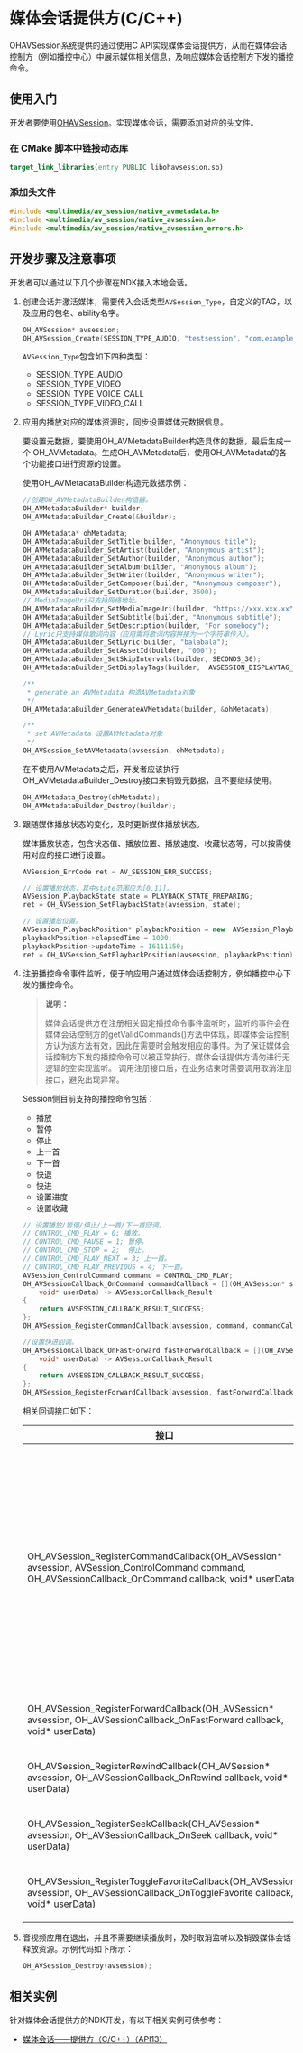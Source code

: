 # 媒体会话提供方(C/C++)

OHAVSession系统提供的通过使用C API实现媒体会话提供方，从而在媒体会话控制方（例如播控中心）中展示媒体相关信息，及响应媒体会话控制方下发的播控命令。

## 使用入门

开发者要使用[OHAVSession](../../reference/apis-avsession-kit/capi-native-avsession-h.md)。实现媒体会话，需要添加对应的头文件。

### 在 CMake 脚本中链接动态库

``` cmake
target_link_libraries(entry PUBLIC libohavsession.so)
```

### 添加头文件

```cpp
#include <multimedia/av_session/native_avmetadata.h>
#include <multimedia/av_session/native_avsession.h>
#include <multimedia/av_session/native_avsession_errors.h>
```

## 开发步骤及注意事项

开发者可以通过以下几个步骤在NDK接入本地会话。
1. 创建会话并激活媒体，需要传入会话类型`AVSession_Type`，自定义的TAG，以及应用的包名、ability名字。

   ```c++
   OH_AVSession* avsession;
   OH_AVSession_Create(SESSION_TYPE_AUDIO, "testsession", "com.example.application",   "MainAbility", &avsession);
   ```
 
   `AVSession_Type`包含如下四种类型：
 
   - SESSION_TYPE_AUDIO
   - SESSION_TYPE_VIDEO
   - SESSION_TYPE_VOICE_CALL 
   - SESSION_TYPE_VIDEO_CALL


2. 应用内播放对应的媒体资源时，同步设置媒体元数据信息。

   要设置元数据，要使用OH_AVMetadataBuilder构造具体的数据，最后生成一个 OH_AVMetadata。生成OH_AVMetadata后，使用OH_AVMetadata的各个功能接口进行资源的设置。
 
   使用OH_AVMetadataBuilder构造元数据示例：
 
   ```c++
   //创建OH_AVMetadataBuilder构造器。
   OH_AVMetadataBuilder* builder;
   OH_AVMetadataBuilder_Create(&builder);
   
   OH_AVMetadata* ohMetadata;
   OH_AVMetadataBuilder_SetTitle(builder, "Anonymous title");
   OH_AVMetadataBuilder_SetArtist(builder, "Anonymous artist");
   OH_AVMetadataBuilder_SetAuthor(builder, "Anonymous author");
   OH_AVMetadataBuilder_SetAlbum(builder, "Anonymous album");
   OH_AVMetadataBuilder_SetWriter(builder, "Anonymous writer");
   OH_AVMetadataBuilder_SetComposer(builder, "Anonymous composer");
   OH_AVMetadataBuilder_SetDuration(builder, 3600);
   // MediaImageUri只支持网络地址。
   OH_AVMetadataBuilder_SetMediaImageUri(builder, "https://xxx.xxx.xx");
   OH_AVMetadataBuilder_SetSubtitle(builder, "Anonymous subtitle");
   OH_AVMetadataBuilder_SetDescription(builder, "For somebody");
   // Lyric只支持媒体歌词内容（应用需将歌词内容拼接为一个字符串传入）。
   OH_AVMetadataBuilder_SetLyric(builder, "balabala");
   OH_AVMetadataBuilder_SetAssetId(builder, "000");
   OH_AVMetadataBuilder_SetSkipIntervals(builder, SECONDS_30);
   OH_AVMetadataBuilder_SetDisplayTags(builder,  AVSESSION_DISPLAYTAG_AUDIO_VIVID);
   
   /**
    * generate an AVMetadata 构造AVMetadata对象
    */
   OH_AVMetadataBuilder_GenerateAVMetadata(builder, &ohMetadata);

   /**
    * set AVMetadata 设置AVMetadata对象
    */
   OH_AVSession_SetAVMetadata(avsession, ohMetadata);
   ```
   
   在不使用AVMetadata之后，开发者应该执行OH_AVMetadataBuilder_Destroy接口来销毁元数据，且不要继续使用。
   
   ```c++
   OH_AVMetadata_Destroy(ohMetadata);
   OH_AVMetadataBuilder_Destroy(builder);
   ```

3. 跟随媒体播放状态的变化，及时更新媒体播放状态。

   媒体播放状态，包含状态值、播放位置、播放速度、收藏状态等，可以按需使用对应的接口进行设置。
   
   ```c++
   AVSession_ErrCode ret = AV_SESSION_ERR_SUCCESS;
   
   // 设置播放状态，其中state范围应为[0,11]。
   AVSession_PlaybackState state = PLAYBACK_STATE_PREPARING;
   ret = OH_AVSession_SetPlaybackState(avsession, state);
   
   // 设置播放位置。
   AVSession_PlaybackPosition* playbackPosition = new  AVSession_PlaybackPosition;
   playbackPosition->elapsedTime = 1000;
   playbackPosition->updateTime = 16111150;
   ret = OH_AVSession_SetPlaybackPosition(avsession, playbackPosition);
   ```

4. 注册播控命令事件监听，便于响应用户通过媒体会话控制方，例如播控中心下发的播控命令。

   > **说明：**
   >
   > 媒体会话提供方在注册相关固定播控命令事件监听时，监听的事件会在媒体会话控制方的getValidCommands()方法中体现，即媒体会话控制方认为该方法有效，因此在需要时会触发相应的事件。为了保证媒体会话控制方下发的播控命令可以被正常执行，媒体会话提供方请勿进行无逻辑的空实现监听。
   > 调用注册接口后，在业务结束时需要调用取消注册接口，避免出现异常。
 
   Session侧目前支持的播控命令包括：
   - 播放
   - 暂停
   - 停止
   - 上一首
   - 下一首
   - 快退
   - 快进
   - 设置进度
   - 设置收藏
   
   ```c++
   // 设置播放/暂停/停止/上一首/下一首回调。
   // CONTROL_CMD_PLAY = 0; 播放。
   // CONTROL_CMD_PAUSE = 1; 暂停。
   // CONTROL_CMD_STOP = 2;  停止。
   // CONTROL_CMD_PLAY_NEXT = 3; 上一首。
   // CONTROL_CMD_PLAY_PREVIOUS = 4; 下一首。
   AVSession_ControlCommand command = CONTROL_CMD_PLAY;
   OH_AVSessionCallback_OnCommand commandCallback = [](OH_AVSession* session, AVSession_ControlCommand command,
       void* userData) -> AVSessionCallback_Result
   {
       return AVSESSION_CALLBACK_RESULT_SUCCESS;
   };
   OH_AVSession_RegisterCommandCallback(avsession, command, commandCallback, (void *)(&userData));
   
   //设置快进回调。
   OH_AVSessionCallback_OnFastForward fastForwardCallback = [](OH_AVSession* session, uint32_t seekTime,
       void* userData) -> AVSessionCallback_Result
   {
       return AVSESSION_CALLBACK_RESULT_SUCCESS;
   };
   OH_AVSession_RegisterForwardCallback(avsession, fastForwardCallback, (void *)(&userData));
   ```
   相关回调接口如下：
  
   | 接口                                                         | 说明         |
   | ------------------------------------------------------------ | ------------ |
   |OH_AVSession_RegisterCommandCallback(OH_AVSession* avsession, AVSession_ControlCommand   command, OH_AVSessionCallback_OnCommand callback, void* userData) | 注册通用播控的回调，支持：播放、暂停、停止、上一首、下一首回调。     |
   |OH_AVSession_RegisterForwardCallback(OH_AVSession* avsession,   OH_AVSessionCallback_OnFastForward callback, void* userData) | 注册快进的回调。   |
   |OH_AVSession_RegisterRewindCallback(OH_AVSession* avsession, OH_AVSessionCallback_OnRewind   callback, void* userData) | 注册快退的回调。     |
   |OH_AVSession_RegisterSeekCallback(OH_AVSession* avsession, OH_AVSessionCallback_OnSeek   callback, void* userData) | 注册跳转的回调。  |
   |OH_AVSession_RegisterToggleFavoriteCallback(OH_AVSession* avsession,   OH_AVSessionCallback_OnToggleFavorite callback, void* userData) | 注册收藏的回调。  |
5. 音视频应用在退出，并且不需要继续播放时，及时取消监听以及销毁媒体会话释放资源。示例代码如下所示：
 
   ```c++
   OH_AVSession_Destroy(avsession);
   ```

## 相关实例

针对媒体会话提供方的NDK开发，有以下相关实例可供参考：

- [媒体会话——提供方（C/C++）（API13）](https://gitcode.com/openharmony/applications_app_samples/tree/master/code/BasicFeature/Media/AVSession/MediaProvider)
